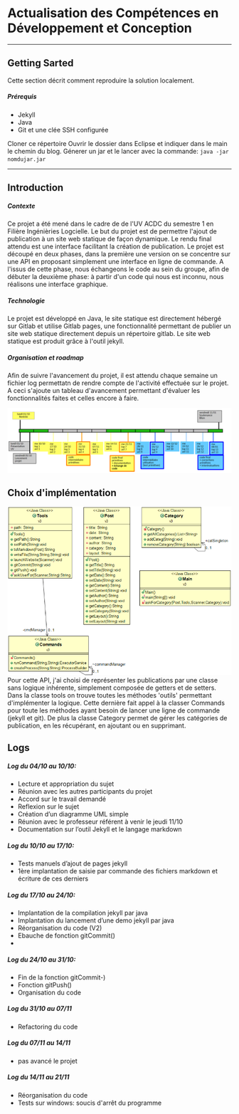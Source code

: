 # Actualisation des Compétences en Développement et Conception
***
## Getting Sarted
Cette section décrit comment reproduire la solution localement.
##### Prérequis
 - Jekyll
 - Java
 - Git et une clée SSH configurée

Cloner ce répertoire
Ouvrir le dossier dans Eclipse et indiquer dans le main le chemin du blog.
Génerer un jar et le lancer avec la commande:
`java -jar nomdujar.jar`
***
## Introduction
##### Contexte
Ce projet a été mené dans le cadre de de l'UV ACDC du semestre 1 en Filière Ingénièries Logcielle. Le but du projet est de permettre l'ajout de publication à un site web statique de façon dynamique. Le rendu final attendu est une interface facilitant la création de publication. Le projet est découpé en deux phases, dans la première une version on se concentre sur une API en proposant simplement une interface en ligne de commande. A l'issus de cette phase, nous échangeons le code au sein du groupe, afin de débuter la deuxième phase: à partir d'un code qui nous est inconnu, nous réalisons une interface graphique.
##### Technologie
Le projet est développé en Java, le site statique est directement hébergé sur Gitlab et utilise Gitlab pages, une fonctionnalité permettant de publier un site web statique directement depuis un répertoire gitlab. Le site web statique est produit grâce à l'outil jekyll.

##### Organisation et roadmap
Afin de suivre l'avancement du projet, il est attendu chaque semaine un fichier log permettatn de rendre compte de l'activité effectuée sur le projet. A ceci s'ajoute un tableau d'avancement permettant d'évaluer les fonctionnalités faites et celles encore à faire.

![Roadmap](https://github.com/Evrard-Nil/acdc/blob/master/roadmapACDC.png "roadmap")
## Choix d'implémentation
![UML](https://github.com/Evrard-Nil/acdc/blob/master/uml.png "UML")
Pour cette API, j'ai choisi de représenter les publications par une classe sans logique inhérente, simplement composée de getters et de setters. Dans la classe tools on trouve toutes les méthodes 'outils' permettant d'implémenter la logique. Cette dernière fait appel à la classer Commands pour toute les méthodes ayant besoin de lancer une ligne de commande (jekyll et git). De plus la classe Category permet de gérer les catégories de publication, en les récupérant, en ajoutant ou en supprimant.
## Logs
##### Log du 04/10 au 10/10:
- Lecture et appropriation du sujet
- Réunion avec les autres participants du projet
- Accord sur le travail demandé
- Reflexion sur le sujet
- Création d’un diagramme UML simple
- Réunion avec le professeur référent à venir le jeudi 11/10
- Documentation sur l’outil Jekyll et le langage markdown
##### Log du 10/10 au 17/10:
- Tests manuels d’ajout de pages jekyll
- 1ère implantation de saisie par commande des fichiers markdown et écriture de ces
derniers
##### Log du 17/10 au 24/10:
- Implantation de la compilation jekyll par java
- Implantation du lancement d’une demo jekyll par java
- Réorganisation du code (V2)
- Ebauche de fonction gitCommit()
- 
##### Log du 24/10 au 31/10:
- Fin de la fonction gitCommit-)
- Fonction gitPush()
- Organisation du code

##### Log du 31/10 au 07/11
- Refactoring du code

##### Log du 07/11 au 14/11
- pas avancé le projet

##### Log du 14/11 au 21/11
- Réorganisation du code 
- Tests sur windows: soucis d'arrêt du programme

